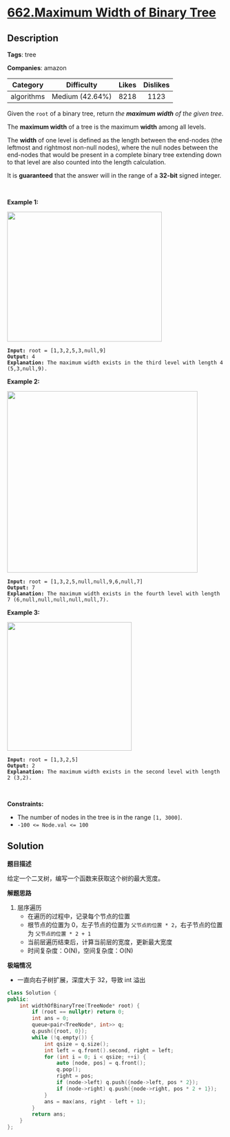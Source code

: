 # [662.Maximum Width of Binary Tree](https://leetcode.com/problems/maximum-width-of-binary-tree/description/)

## Description

**Tags**: tree

**Companies**: amazon

|  Category  |   Difficulty    | Likes | Dislikes |
| :--------: | :-------------: | :---: | :------: |
| algorithms | Medium (42.64%) | 8218  |   1123   |

<p>Given the <code>root</code> of a binary tree, return <em>the <strong>maximum width</strong> of the given tree</em>.</p>
<p>The <strong>maximum width</strong> of a tree is the maximum <strong>width</strong> among all levels.</p>
<p>The <strong>width</strong> of one level is defined as the length between the end-nodes (the leftmost and rightmost non-null nodes), where the null nodes between the end-nodes that would be present in a complete binary tree extending down to that level are also counted into the length calculation.</p>
<p>It is <strong>guaranteed</strong> that the answer will in the range of a <strong>32-bit</strong> signed integer.</p>
<p>&nbsp;</p>
<p><strong class="example">Example 1:</strong></p>
<img alt="" src="https://assets.leetcode.com/uploads/2021/05/03/width1-tree.jpg" style="width: 359px; height: 302px;" />
<pre><code><strong>Input:</strong> root = [1,3,2,5,3,null,9]
<strong>Output:</strong> 4
<strong>Explanation:</strong> The maximum width exists in the third level with length 4 (5,3,null,9).</code></pre>
<p><strong class="example">Example 2:</strong></p>
<img alt="" src="https://assets.leetcode.com/uploads/2022/03/14/maximum-width-of-binary-tree-v3.jpg" style="width: 442px; height: 422px;" />
<pre><code><strong>Input:</strong> root = [1,3,2,5,null,null,9,6,null,7]
<strong>Output:</strong> 7
<strong>Explanation:</strong> The maximum width exists in the fourth level with length 7 (6,null,null,null,null,null,7).</code></pre>
<p><strong class="example">Example 3:</strong></p>
<img alt="" src="https://assets.leetcode.com/uploads/2021/05/03/width3-tree.jpg" style="width: 289px; height: 299px;" />
<pre><code><strong>Input:</strong> root = [1,3,2,5]
<strong>Output:</strong> 2
<strong>Explanation:</strong> The maximum width exists in the second level with length 2 (3,2).</code></pre>
<p>&nbsp;</p>
<p><strong>Constraints:</strong></p>
<ul>
  <li>The number of nodes in the tree is in the range <code>[1, 3000]</code>.</li>
  <li><code>-100 &lt;= Node.val &lt;= 100</code></li>
</ul>

## Solution

**题目描述**

给定一个二叉树，编写一个函数来获取这个树的最大宽度。

**解题思路**

1. 层序遍历
   - 在遍历的过程中，记录每个节点的位置
   - 根节点的位置为 0，左子节点的位置为 `父节点的位置 * 2`，右子节点的位置为 `父节点的位置 * 2 + 1`
   - 当前层遍历结束后，计算当前层的宽度，更新最大宽度
   - 时间复杂度：O(N)，空间复杂度：O(N)

**极端情况**

- 一直向右子树扩展，深度大于 32，导致 int 溢出

```cpp
class Solution {
public:
    int widthOfBinaryTree(TreeNode* root) {
        if (root == nullptr) return 0;
        int ans = 0;
        queue<pair<TreeNode*, int>> q;
        q.push({root, 0});
        while (!q.empty()) {
            int qsize = q.size();
            int left = q.front().second, right = left;
            for (int i = 0; i < qsize; ++i) {
                auto [node, pos] = q.front();
                q.pop();
                right = pos;
                if (node->left) q.push({node->left, pos * 2});
                if (node->right) q.push({node->right, pos * 2 + 1});
            }
            ans = max(ans, right - left + 1);
        }
        return ans;
    }
};
```
```

